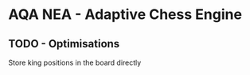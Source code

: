 # AQA NEA - Adaptive Chess Engine

## TODO - Optimisations
Store king positions in the board directly